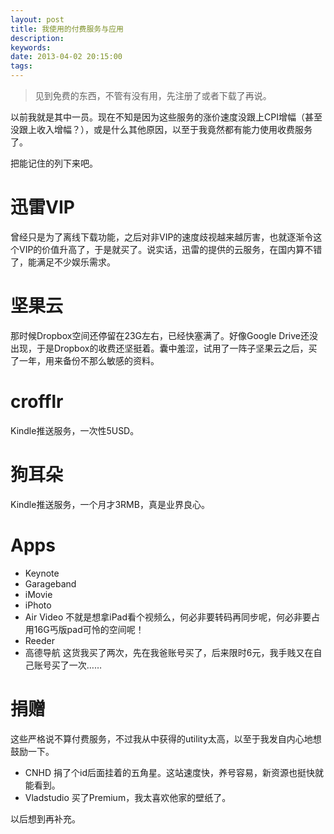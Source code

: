 ```yaml
---
layout: post
title: 我使用的付费服务与应用
description:
keywords: 
date: 2013-04-02 20:15:00
tags:
---
```


> 见到免费的东西，不管有没有用，先注册了或者下载了再说。

以前我就是其中一员。现在不知是因为这些服务的涨价速度没跟上CPI增幅（甚至没跟上收入增幅？），或是什么其他原因，以至于我竟然都有能力使用收费服务了。

把能记住的列下来吧。

# 迅雷VIP

曾经只是为了离线下载功能，之后对非VIP的速度歧视越来越厉害，也就逐渐令这个VIP的价值升高了，于是就买了。说实话，迅雷的提供的云服务，在国内算不错了，能满足不少娱乐需求。

# 坚果云

那时候Dropbox空间还停留在23G左右，已经快塞满了。好像Google Drive还没出现，于是Dropbox的收费还坚挺着。囊中羞涩，试用了一阵子坚果云之后，买了一年，用来备份不那么敏感的资料。

# crofflr

Kindle推送服务，一次性5USD。

# 狗耳朵

Kindle推送服务，一个月才3RMB，真是业界良心。

# Apps

* Keynote
* Garageband
* iMovie
* iPhoto
* Air Video 不就是想拿iPad看个视频么，何必非要转码再同步呢，何必非要占用16G丐版pad可怜的空间呢！
* Reeder
* 高德导航 这货我买了两次，先在我爸账号买了，后来限时6元，我手贱又在自己账号买了一次……

# 捐赠

这些严格说不算付费服务，不过我从中获得的utility太高，以至于我发自内心地想鼓励一下。

* CNHD 捐了个id后面挂着的五角星。这站速度快，养号容易，新资源也挺快就能看到。
* Vladstudio 买了Premium，我太喜欢他家的壁纸了。


以后想到再补充。
